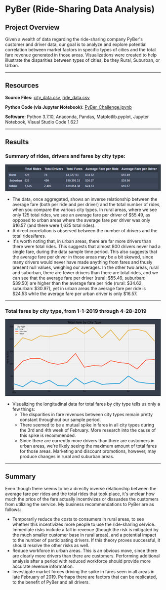 # PyBer (Ride-Sharing Data Analysis)

## Project Overview
Given a wealth of data regarding the ride-sharing company PyBer's customer and driver data, our goal is to analyze and explore potential correlation between market factors in specific types of cities and the total fare revenue generated in those areas.  Visualizations were created to help illustrate the disparities between types of cities, be they Rural, Suburban, or Urban.

---
## Resources
**Source Files:** [city_data.csv](https://github.com/ZeroDarkHardy/PyBer_Analysis/blob/main/Resources/city_data.csv), [ride_data.csv](https://github.com/ZeroDarkHardy/PyBer_Analysis/blob/main/Resources/ride_data.csv)

**Python Code (via Jupyter Notebook):** [PyBer_Challenge.ipynb](https://github.com/ZeroDarkHardy/PyBer_Analysis/blob/main/PyBer_Challenge.ipynb)

**Software:** Python 3.7.10, Anaconda, Pandas, Matplotlib.pyplot, Jupyter Notebook, Visual Studio Code 1.62.1

---
## Results
### Summary of rides, drivers and fares by city type:
![PyBer_Summary_DF](https://github.com/ZeroDarkHardy/PyBer_Analysis/blob/main/analysis/pyber_summary_df.png)
- The data, once aggregated, shows an inverse relationship between the average fare (both per ride and per driver) and the total number of rides, when you compare the various city types.  In rural areas, where we see only 125 total rides, we see an average fare per driver of $55.49, as opposed to urban areas where the average fare per driver was only $16.57 (and there were 1,625 total rides).
- A direct correlation is observed between the number of drivers and the total rides/fares.
- It's worth noting that, in urban areas, there are far more drivers than there were total rides.  This suggests that almost 800 drivers never had a single fare, during the data sample time period.  This also suggests that the average fare per driver in those areas may be a bit skewed, since many drivers would never have made anything from fares and thusly present null values, weighing our averages.  In the other two areas, rural and suburban, there are fewer drivers than there are total rides, and we can see that the average fare per driver (rural: $55.49, suburban: $39.50) are higher than the average fare per ride (rural: $34.62, suburban: $30.97), yet in urban areas the average fare per ride is $24.53 while the average fare per urban driver is only $16.57.
---
### Total fares by city type, from 1-1-2019 through 4-28-2019
![total_fares_by_city_type_linechart](https://github.com/ZeroDarkHardy/PyBer_Analysis/blob/main/analysis/total_fares_by_city_type_linechart.png)
- Visualizing the longitudinal data for total fares by city type tells us only a few things:
    - The disparities in fare revenues between city types remain pretty constant throughout our sample period.
    - There seemed to be a mutual spike in fares in all city types during the 3rd and 4th week of February.  More research into the cause of this spike is recommended.
    - Since there are currently more drivers than there are customers in urban areas, we're likely seeing the maximum amount of total fares for those areas.  Marketing and discount promotions, however, may produce changes in rural and suburban areas.
---
## Summary
Even though there seems to be a directly inverse relationship between the average fare per rides and the total rides that took place, it's unclear how much the price of the fare actually incentivizes or dissuades the customers from utilizing the service.  My business recommendations to PyBer are as follows:
- Temporarily reduce the costs to consumers in rural areas, to see whether this incentivizes more people to use the ride-sharing service.  Immediate risks include a fall in revenue (though the risk is mitigated by the much smaller customer base in rural areas), and a potential impact to the number of participating drivers.  If this theory proves successful, it should resolve the other risks as well.
- Reduce workforce in urban areas.  This is an obvious move, since there are clearly more drivers than there are customers.  Performing additional analysis after a period with reduced workforce should provide more accurate revenue information.
- Investigate market forces driving the spike in fares seen in all areas in late February of 2019.  Perhaps there are factors that can be replicated, to the benefit of PyBer and all drivers.
